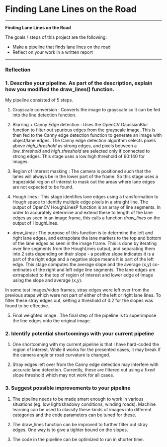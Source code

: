 # **Finding Lane Lines on the Road** 

---

**Finding Lane Lines on the Road**

The goals / steps of this project are the following:
* Make a pipeline that finds lane lines on the road
* Reflect on your work in a written report

---

### Reflection

### 1. Describe your pipeline. As part of the description, explain how you modified the draw_lines() function.

My pipeline consisted of 5 steps. 
1. Grayscale conversion : Converts the image to grayscale so it can be fed into the line detection function.

2. Blurring + Canny Edge detection : Uses the OpenCV GaussianBlur function to filter out spurious edges from the grayscale image. This is then fed to the Canny edge detection function to generate an image with object/lane edges. The Canny edge detection algorithm selects pixels above *high_threshold* as strong edges, and pixels between a *low_threshold* and *high_threshold* are selected only if connected to strong edges. This stage uses a low:high threshold of 60:140 for images.

3. Region of Interest masking : The camera is positioned such that the lanes will always be in the lower part of the frame. So this stage uses a trapezoidal region of interest to mask out the areas where lane edges are not expected to be found.

4. Hough lines : This stage identifies lane edges using a transformation to Hough space to identify multiple edge pixels in a straight line. The output of OpenCV HoughLinesP function is an array of line segments. In order to accurately determine and extend these to length of the lane edges as seen in an image frame, this calls a function *draw_lines* on the output of HoughLines.

+ *draw_lines* : The purpose of this function is to determine the left and right lane edges, and extrapolate the lane markers to the top and bottom of the lane edges as seen in the image frame. This is done by iterating over line segments from the HoughLines output, and separating them into 2 sets depending on their slope - a positive slope indicates it is a part of the right edge and a negative slope means it is part of the left edge. This stage computes the average slope and the average (x,y) co-ordinates of the right and left edge line segments. The lane edges are extrapolated to the top of region of interest and lower edge of image using the slope and average (x,y). 


In some test images/video frames, stray edges were left over from the previous steps which were not part of either of the left or right lane lines. To filter these stray edges out, setting a threshold of 0.2  for the slopes was found to be effective. 

5. Final weighted image : The final step of the pipeline is to superimpose the line edges onto the original image. 


### 2. Identify potential shortcomings with your current pipeline

1. One shortcoming with my current pipeline is that I have hard-coded the region of interest. While it works for the presented cases, it may break if the camera angle or road curvature is changed.

2. Stray edges left over from the Canny edge detection may interfere with accurate lane detection. Currently, these are filtered out using a fixed slope threshold which may not work for all cases.


### 3. Suggest possible improvements to your pipeline

1. The pipeline needs to be made smart enough to work in various situations (eg. low light/shadowy conditions, winding roads). Machine learning can be used to classify these kinds of images into different categories and the code parameters can be tuned for these.

2. The draw_lines function can be improved to further filter out stray edges. One way is to give a tighter bound on the slopes.

3. The code in the pipeline can be optimized to run in shorter time.  
